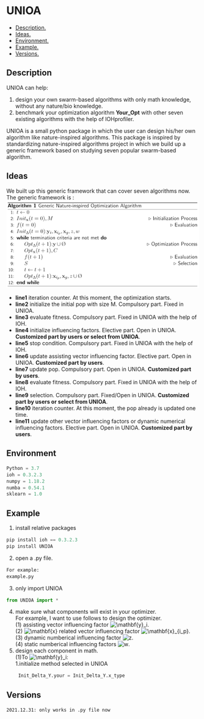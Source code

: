 # UNIOA
- [ Description. ](#desc)
- [ Ideas. ](#idea)
- [ Environment. ](#env)
- [ Example. ](#exm)
- [ Versions. ](#ver)

<a name="desc"></a>
## Description
UNIOA can help:
1. design your own swarm-based algorithms with only math knowledge, without any nature/bio knowledge.
2. benchmark your optimization algorithm **Your_Opt** with other seven existing algorithms with the help of IOHprofiler.

UNIOA is a small python package in which the user can design his/her own algorithm like nature-inspired algorithms. This package is inspired by standardizing nature-inspired algorithms project in which we build up a generic framework based on studying seven popular swarm-based algorithm.
<a name="idea"></a>
## Ideas
We built up this generic framework that can cover seven algorithms now. The generic framework is :
![framework](framework.png)
- **line1** iteration counter. At this moment, the optimization starts.
- **line2** initialize the initial pop with size M. Compulsory part. Fixed in UNIOA.
- **line3** evaluate fitness. Compulsory part. Fixed in UNIOA with the help of IOH.
- **line4** initialize influencing factors. Elective part. Open in UNIOA. **Customized part by users or select from UNIOA**.
- **line5** stop condition. Compulsory part. Fixed in UNIOA with the help of IOH.
- **line6** update assisting vector influencing factor. Elective part. Open in UNIOA. **Customized part by users**.
- **line7** update pop. Compulsory part. Open in UNIOA. **Customized part by users**.
- **line8** evaluate fitness. Compulsory part. Fixed in UNIOA with the help of IOH.
- **line9** selection. Compulsory part. Fixed/Open in UNIOA. **Customized part by users or select from UNIOA**.
- **line10** iteration counter. At this moment, the pop already is updated one time.
- **line11** update other vector influencing factors or dynamic numerical influencing factors. Elective part. Open in UNIOA. **Customized part by users**.

<a name="env"></a>
## Environment
```python
Python = 3.7
ioh = 0.3.2.3
numpy = 1.18.2
numba = 0.54.1
sklearn = 1.0
```
<a name="exm"></a>
## Example
1. install relative packages
```python
pip install ioh == 0.3.2.3
pip install UNIOA
```
2. open a .py file.
```python
For example: 
example.py
```
3. only import UNIOA
````python
from UNIOA import *
````
4. make sure what components will exist in your optimizer.\
For example, I want to use follows to design the optimizer.\
   (1) assisting vector influencing factor <img src="https://latex.codecogs.com/svg.image?\mathbf{y}_i" title="\mathbf{y}_i" />.\
   (2) <img src="https://latex.codecogs.com/svg.image?\mathbf{x}" title="\mathbf{x}" /> related vector influencing factor <img src="https://latex.codecogs.com/svg.image?\mathbf{x}_{i_p}" title="\mathbf{x}_{i_p}" />.\
   (3) dynamic numberical influencing factor <img src="https://latex.codecogs.com/svg.image?z" title="z" />.\
   (4) static numberical influencing factors <img src="https://latex.codecogs.com/svg.image?w" title="w" />.
5. design each component in math.\
   (1)To <img src="https://latex.codecogs.com/svg.image?\mathbf{y}_i" title="\mathbf{y}_i" />:\
      1.initialize method selected in UNIOA
   ````python
    Init_Delta_Y.your = Init_Delta_Y.x_type
   ````




<a name="ver"></a>
## Versions
`2021.12.31: only works in .py file now`